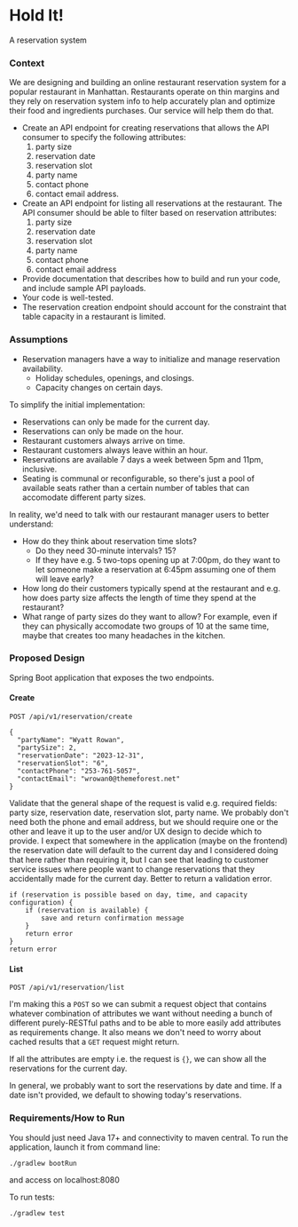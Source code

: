 # Hold It!
A reservation system

### Context
We are designing and building an online restaurant reservation system for a popular restaurant in Manhattan. Restaurants operate on thin margins and they rely on reservation system info to help accurately plan and optimize their food and ingredients purchases. Our service will help them do that.

* Create an API endpoint for creating reservations that allows the API consumer to specify the following attributes:
    1. party size
    1. reservation date
    1. reservation slot
    1. party name
    1. contact phone
    1. contact email address.
* Create an API endpoint for listing all reservations at the restaurant. The API consumer should be able to filter based on reservation attributes:
    1. party size
    1. reservation date
    1. reservation slot
    1. party name
    1. contact phone
    1. contact email address
* Provide documentation that describes how to build and run your code, and include sample API payloads.
* Your code is well-tested.
* The reservation creation endpoint should account for the constraint that table capacity in a restaurant is limited.

### Assumptions
* Reservation managers have a way to initialize and manage reservation availability.
    * Holiday schedules, openings, and closings.
    * Capacity changes on certain days.

To simplify the initial implementation:
* Reservations can only be made for the current day.
* Reservations can only be made on the hour.
* Restaurant customers always arrive on time.
* Restaurant customers always leave within an hour.
* Reservations are available 7 days a week between 5pm and 11pm, inclusive.
* Seating is communal or reconfigurable, so there's just a pool of available seats rather than a certain number of tables that can accomodate different party sizes.

In reality, we'd need to talk with our restaurant manager users to better understand:
* How do they think about reservation time slots?
    * Do they need 30-minute intervals? 15?
    * If they have e.g. 5 two-tops opening up at 7:00pm, do they want to let someone make a reservation at 6:45pm assuming one of them will leave early?
* How long do their customers typically spend at the restaurant and e.g. how does party size affects the length of time they spend at the restaurant?
* What range of party sizes do they want to allow? For example, even if they can physically accomodate two groups of 10 at the same time, maybe that creates too many headaches in the kitchen.

### Proposed Design
Spring Boot application that exposes the two endpoints.

#### Create
`POST /api/v1/reservation/create`
```
{
  "partyName": "Wyatt Rowan",
  "partySize": 2,
  "reservationDate": "2023-12-31",
  "reservationSlot": "6",
  "contactPhone": "253-761-5057",
  "contactEmail": "wrowan0@themeforest.net"
}
```

Validate that the general shape of the request is valid e.g. required fields: party size, reservation date, reservation slot, party name. We probably don't need both the phone and email address, but we should require one or the other and leave it up to the user and/or UX design to decide which to provide. I expect that somewhere in the application (maybe on the frontend) the reservation date will default to the current day and I considered doing that here rather than requiring it, but I can see that leading to customer service issues where people want to change reservations that they accidentally made for the current day. Better to return a validation error.

```
if (reservation is possible based on day, time, and capacity configuration) {
    if (reservation is available) {
        save and return confirmation message
    }
    return error
}
return error
```

#### List
`POST /api/v1/reservation/list`

I'm making this a `POST` so we can submit a request object that contains whatever combination of attributes we want without needing a bunch of different purely-RESTful paths and to be able to more easily add attributes as requirements change. It also means we don't need to worry about cached results that a `GET` request might return.

If all the attributes are empty i.e. the request is `{}`, we can show all the reservations for the current day.

In general, we probably want to sort the reservations by date and time. If a date isn't provided, we default to showing today's reservations.

### Requirements/How to Run

You should just need Java 17+ and connectivity to maven central. To run the application, launch it from command line:

```
./gradlew bootRun
```

and access on localhost:8080

To run tests:
```
./gradlew test
```

